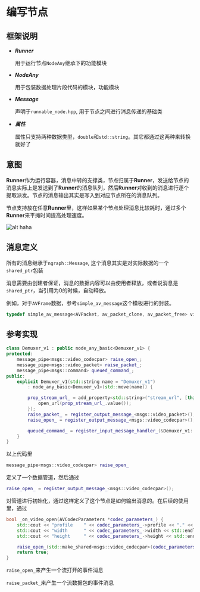 # 编写节点

## 框架说明

* ***Runner***
    
    用于运行节点`NodeAny`继承下的功能模块
  
* ***NodeAny***
    
    用于包装数据处理片段代码的模块，功能模块
  
* ***Message***
    
    声明于`runnable_node.hpp`, 用于节点之间进行消息传递的基础类

* ***属性***

    属性只支持两种数据类型，`double`和`std::string`。其它都通过这两种来转换就好了
  
## 意图

**Runner**作为运行容器，消息中转的支撑类，节点归属于**Runner**，发送给节点的消息实际上是发送到了**Runner**的消息队列，然后**Runner**对收到的消息进行逐个提取派发。节点的消息输出其实是写入到对应节点所在的消息队列。

节点支持放在任意**Runner**里，这样如果某个节点处理消息比较耗时，通过多个**Runner**来平摊时间提高处理速度。

![alt haha](data/concept.png)


## 消息定义

所有的消息继承于`ngraph::Message`, 这个消息其实是对实际数据的一个`shared_ptr`包装

消息需要由创建者保证，消息的数据内容可以由使用者释放，或者说消息是`shared_ptr`，当引用为0的时候，自动释放。

例如，对于`AVFrame`数据，参考`simple_av_message`这个模板进行的封装。

```cpp
typedef simple_av_message<AVPacket, av_packet_clone, av_packet_free> video_packet;
```

## 参考实现

```cpp
class Demuxer_v1 : public node_any_basic<Demuxer_v1> {
protected:
    message_pipe<msgs::video_codecpar> raise_open_;
    message_pipe<msgs::video_packet> raise_packet_;
    message_pipe<msgs::command> queued_command_;
public:
    explicit Demuxer_v1(std::string name = "Demuxer_v1")
        : node_any_basic<Demuxer_v1>(std::move(name)) {

        prop_stream_url_ = add_property<std::string>("stream_url", [this] {
            open_url(prop_stream_url_.value());
        });
        raise_packet_ = register_output_message_<msgs::video_packet>();
        raise_open_ = register_output_message_<msgs::video_codecpar>();

        queued_command_ = register_input_message_handler_(&Demuxer_v1::_process_command, this);
    }
}
```

以上代码里
```cpp
message_pipe<msgs::video_codecpar> raise_open_
```
定义了一个数据管道，然后通过
```cpp
raise_open_ = register_output_message_<msgs::video_codecpar>();
```
对管道进行初始化，通过这样定义了这个节点是如何输出消息的。在后续的使用里，通过
```cpp
bool _on_video_open(AVCodecParameters *codec_parameters_) {
    std::cout << "profile    " << codec_parameters_->profile << "." << codec_parameters_->level << std::endl;
    std::cout << "width      " << codec_parameters_->width << std::endl;
    std::cout << "height     " << codec_parameters_->height << std::endl;

    raise_open_(std::make_shared<msgs::video_codecpar>(codec_parameters_));
    return true;
}
```
`raise_open_`来产生一个流打开的事件消息

`raise_packet_`来产生一个流数据包的事件消息
